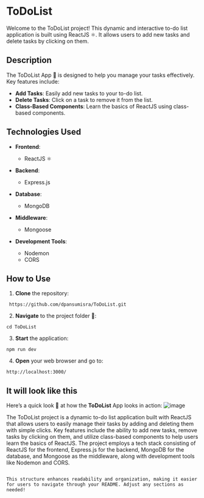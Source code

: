 # ToDoList

Welcome to the ToDoList project! This dynamic and interactive to-do list application is built using ReactJS ⚛️. It allows users to add new tasks and delete tasks by clicking on them.

## Description

The ToDoList App 📝 is designed to help you manage your tasks effectively. Key features include:

- **Add Tasks**: Easily add new tasks to your to-do list.
- **Delete Tasks**: Click on a task to remove it from the list.
- **Class-Based Components**: Learn the basics of ReactJS using class-based components.

## Technologies Used

- **Frontend**: 
  - ReactJS ⚛️
  
- **Backend**: 
  - Express.js
  
- **Database**: 
  - MongoDB
  
- **Middleware**: 
  - Mongoose
  
- **Development Tools**: 
  - Nodemon
  - CORS

## How to Use
  1. **Clone**  the repository:
```
 https://github.com/dpansumisra/ToDoList.git   
  ```
2. **Navigate**  to the project folder 📂:
```
cd ToDoList
```
3. **Start** the application:
```
npm run dev
```
4. **Open** your web browser and go to:
```
http://localhost:3000/
```
## It will look like this
Here’s a quick look 👀 at how the **ToDoList** App looks in action:
![image](https://github.com/user-attachments/assets/b7c442df-6b68-4cf3-8504-ccca0caef5b1)

The ToDoList project is a dynamic to-do list application built with ReactJS that allows users to easily manage their tasks by adding and deleting them with simple clicks. Key features include the ability to add new tasks, remove tasks by clicking on them, and utilize class-based components to help users learn the basics of ReactJS. The project employs a tech stack consisting of ReactJS for the frontend, Express.js for the backend, MongoDB for the database, and Mongoose as the middleware, along with development tools like Nodemon and CORS.

```

This structure enhances readability and organization, making it easier for users to navigate through your README. Adjust any sections as needed!
```
